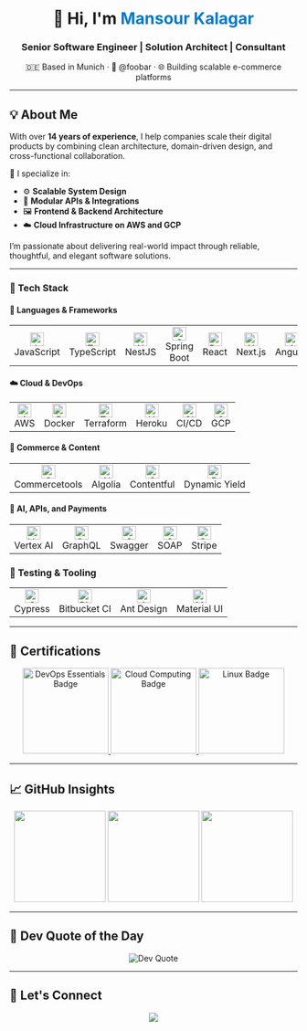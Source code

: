 <!-- Profile Header -->
<h1 align="center">👋 Hi, I'm <span style="color:#007acc">Mansour Kalagar</span></h1>
<h3 align="center">Senior Software Engineer | Solution Architect | Consultant</h3>
<p align="center">🇩🇪 Based in Munich · 💼 @foobar · 🌐 Building scalable e-commerce platforms</p>

---

## 💡 About Me

With over **14 years of experience**, I help companies scale their digital products by combining clean architecture, domain-driven design, and cross-functional collaboration.

🧠 I specialize in:

- ⚙️ **Scalable System Design**
- 🧩 **Modular APIs & Integrations**
- 🖼️ **Frontend & Backend Architecture**
- ☁️ **Cloud Infrastructure on AWS and GCP**

I’m passionate about delivering real-world impact through reliable, thoughtful, and elegant software solutions.

---

### 🚀 Tech Stack

#### 🧱 Languages & Frameworks

<div align="center">
<table>
  <tr>
    <td align="center"><img src="https://icon.icepanel.io/Technology/svg/JavaScript.svg" height="24px" alt="JavaScript"/><br>JavaScript</td>
    <td align="center"><img src="https://icon.icepanel.io/Technology/svg/TypeScript.svg" height="24px" alt="TypeScript"/><br>TypeScript</td>
    <td align="center"><img src="https://icon.icepanel.io/Technology/svg/Nest.js.svg" height="24px" alt="NestJS"/><br>NestJS</td>
    <td align="center"><img src="https://icon.icepanel.io/Technology/svg/Spring.svg" height="24px" alt="Spring Boot"/><br>Spring Boot</td>
    <td align="center"><img src="https://icon.icepanel.io/Technology/svg/React.svg" height="24px" alt="React"/><br>React</td>
    <td align="center"><img src="https://icon.icepanel.io/Technology/png-shadow-512/Next.js.png" height="24px" alt="Next.js"/><br>Next.js</td>
    <td align="center"><img src="https://icon.icepanel.io/Technology/svg/Angular.svg" height="24px" alt="Angular"/><br>Angular</td>
    <td align="center"><img src="https://icon.icepanel.io/Technology/svg/Vue.js.svg" height="24px" alt="Vue.js"/><br>Vue.js</td>
  </tr>
</table>
</div>

#### ☁️ Cloud & DevOps

<div align="center">
<table>
  <tr>
    <td align="center"><img src="https://icon.icepanel.io/Technology/svg/AWS.svg" height="24px" alt="AWS"/><br>AWS</td>
    <td align="center"><img src="https://icon.icepanel.io/Technology/svg/Docker.svg" height="24px" alt="Docker"/><br>Docker</td>
    <td align="center"><img src="https://icon.icepanel.io/Technology/svg/HashiCorp-Terraform.svg" height="24px" alt="Terraform"/><br>Terraform</td>
    <td align="center"><img src="https://icon.icepanel.io/Technology/svg/Heroku.svg" height="24px" alt="Heroku"/><br>Heroku</td>
    <td align="center"><img src="https://icon.icepanel.io/Technology/svg/GitHub-Actions.svg" height="24px" alt="CI/CD"/><br>CI/CD</td>
    <td align="center"><img src="https://icon.icepanel.io/Technology/svg/Google-Cloud.svg" height="24px" alt="GCP"/><br>GCP</td>
  </tr>
</table>
</div>

#### 🛒 Commerce & Content

<div align="center">
<table>
  <tr>
    <td align="center"><img src="https://cdn.brandfetch.io/idxgt6T16Z/w/400/h/400/theme/dark/icon.png?c=1dxbfHSJFAPEGdCLU4o5B" height="24px" alt="Commercetools"/><br>Commercetools</td>
    <td align="center"><img src="https://icon.icepanel.io/Technology/svg/Algolia.svg" height="24px" alt="Algolia"/><br>Algolia</td>
    <td align="center"><img src="https://www.svgrepo.com/show/353600/contentful.svg" height="24px" alt="Contentful"/><br>Contentful</td>
    <td align="center"><img src="https://cdn.brandfetch.io/idP4s0vsQ0/theme/dark/symbol.svg?c=1dxbfHSJFAPEGdCLU4o5B" height="24px" alt="Dynamic Yield"/><br>Dynamic Yield</td>
  </tr>
</table>
</div>

#### 🤖 AI, APIs, and Payments

<div align="center">
<table>
  <tr>
    <td align="center"><img src="https://icon.icepanel.io/GCP/svg/Vertex-AI.svg" height="24px" alt="Vertex AI"/><br>Vertex AI</td>
    <td align="center"><img src="https://icon.icepanel.io/Technology/svg/GraphQL.svg" height="24px" alt="GraphQL"/><br>GraphQL</td>
    <td align="center"><img src="https://icon.icepanel.io/Technology/svg/Swagger.svg" height="24px" alt="Swagger"/><br>Swagger</td>
    <td align="center"><img src="https://img.icons8.com/color/28/soap.png" height="24px" alt="SOAP"/><br>SOAP</td>
    <td align="center"><img src="https://images.stripeassets.com/fzn2n1nzq965/HTTOloNPhisV9P4hlMPNA/cacf1bb88b9fc492dfad34378d844280/Stripe_icon_-_square.svg?q=80&w=1082" height="24px" alt="Stripe"/><br>Stripe</td>
  </tr>
</table>
</div>

### 🧪 Testing & Tooling

<div align="center">
<table>
  <tr>
    <td align="center"><img src="https://icon.icepanel.io/Technology/svg/Cypress.svg" height="24px" alt="Cypress"/><br>Cypress</td>
    <td align="center"><img src="https://icon.icepanel.io/Technology/svg/BitBucket.svg" height="24px" alt="Bitbucket CI"/><br>Bitbucket CI</td>
    <td align="center"><img src="https://icon.icepanel.io/Technology/svg/Ant-Design.svg" height="24px" alt="Ant Design"/><br>Ant Design</td>
    <td align="center"><img src="https://icon.icepanel.io/Technology/svg/Material-UI.svg" height="24px" alt="Material UI"/><br>Material UI</td>
  </tr>
</table>
</div>

---

## 📜 Certifications

<div align="center">
  <a href="https://www.credly.com/badges/763d5d2a-4681-4890-91f6-96b979fe71da/public_url">
    <img src="https://github.com/kalagar/kalagar/assets/6311592/f44239a7-223f-4a6b-b0e3-b3edcadf3aaa" width="150" alt="DevOps Essentials Badge" />
  </a>
  <a href="https://www.credly.com/badges/8a944b32-a2d4-4598-8f99-61bda17769ee/public_url">
    <img src="https://github.com/kalagar/kalagar/assets/6311592/6d5c949f-9170-4e78-97b3-c685191eaba5" width="150" alt="Cloud Computing Badge" />
  </a>
  <a href="https://www.credly.com/badges/0dda88f9-4e48-40f0-88a9-80c9b49bed0c/public_url">
    <img src="https://github.com/kalagar/kalagar/assets/6311592/817a79c5-c763-4455-937c-2e9b7d63d08d" width="150" alt="Linux Badge" />
  </a>
</div>

---

## 📈 GitHub Insights

<div align="center">
  <img src="https://github-readme-stats.vercel.app/api?username=kalagar&show_icons=true&theme=tokyonight&count_private=true" height="160"/>
  <img src="https://github-readme-streak-stats.herokuapp.com?user=kalagar&theme=tokyonight" height="160"/>
  <img src="https://github-readme-stats.vercel.app/api/top-langs/?username=kalagar&layout=compact&theme=tokyonight" height="160"/>
</div>

---

## 💬 Dev Quote of the Day

<div align="center">
  <img src="https://quotes-github-readme.vercel.app/api?type=horizontal&theme=gruvbox" alt="Dev Quote" />
</div>

---

## 🤝 Let's Connect

<p align="center">
  <a href="https://www.linkedin.com/in/kalagar/"><img src="https://img.icons8.com/color/28/linkedin.png"/></a>
</p>
